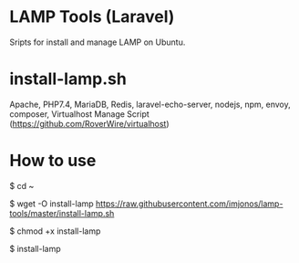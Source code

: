 # LAMP Tools (Laravel)
Sripts for install and manage LAMP on Ubuntu. 

# install-lamp.sh
Apache, PHP7.4, MariaDB, Redis, laravel-echo-server, nodejs, npm, envoy, composer, Virtualhost Manage Script (https://github.com/RoverWire/virtualhost)

# How to use

$ cd ~

$ wget -O install-lamp https://raw.githubusercontent.com/imjonos/lamp-tools/master/install-lamp.sh

$ chmod +x install-lamp

$ install-lamp

